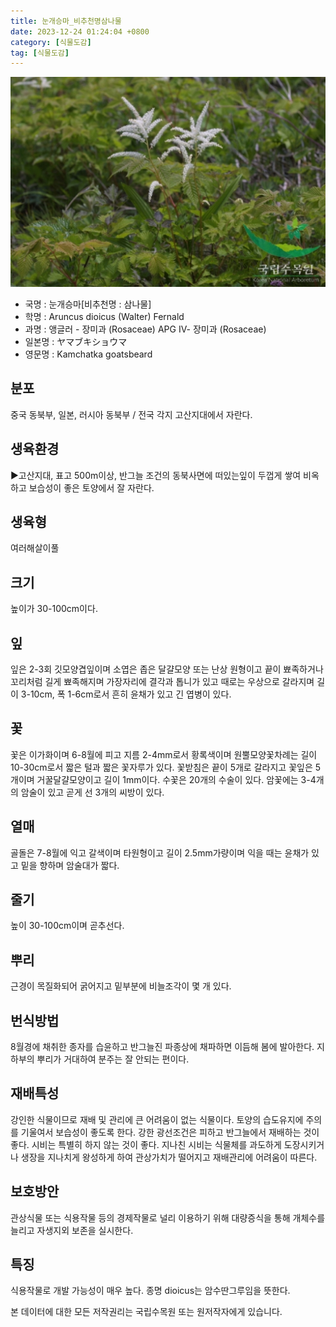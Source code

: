 ```yaml
---
title: 눈개승마_비추천명삼나물
date: 2023-12-24 01:24:04 +0800
category: [식물도감]
tag: [식물도감]
---
```




![눈개승마[비추천명 : 삼나물]](/assets/img/fileUpload/plants/basic/Rosaceae/Aruncus/13305/1_th2.JPG)
- 국명 : 눈개승마[비추천명 : 삼나물]
- 학명 : Aruncus dioicus (Walter) Fernald
- 과명 : 앵글러 - 장미과 (Rosaceae) APG Ⅳ- 장미과 (Rosaceae)
- 일본명 : ヤマブキショウマ
- 영문명 : Kamchatka goatsbeard


## 분포
중국 동북부, 일본, 러시아 동북부 / 전국 각지 고산지대에서 자란다.
## 생육환경
▶고산지대, 표고 500m이상, 반그늘 조건의 동북사면에 떠있는잎이 두껍게 쌓여 비옥하고 보습성이 좋은 토양에서 잘 자란다.
## 생육형
여러해살이풀 
## 크기
높이가 30-100cm이다.
## 잎
잎은 2-3회 깃모양겹잎이며 소엽은 좁은 달걀모양 또는 난상 원형이고 끝이 뾰족하거나 꼬리처럼 길게 뾰족해지며 가장자리에 결각과 톱니가 있고 때로는 우상으로 갈라지며 길이 3-10cm, 폭 1-6cm로서 흔히 윤채가 있고 긴 엽병이 있다.
## 꽃
꽃은 이가화이며 6-8월에 피고 지름 2-4mm로서 황록색이며 원뿔모양꽃차례는 길이 10-30cm로서 짧은 털과 짧은 꽃자루가 있다. 꽃받침은 끝이 5개로 갈라지고 꽃잎은 5개이며 거꿀달걀모양이고 길이 1mm이다. 수꽃은 20개의 수술이 있다. 암꽃에는 3-4개의 암술이 있고 곧게 선 3개의 씨방이 있다.
## 열매
골돌은 7-8월에 익고 갈색이며 타원형이고 길이 2.5mm가량이며 익을 때는 윤채가 있고 밑을 향하며 암술대가 짧다.
## 줄기
높이 30-100cm이며 곧추선다.
## 뿌리
근경이 목질화되어 굵어지고 밑부분에 비늘조각이 몇 개 있다.
## 번식방법
8월경에 채취한 종자를 습윤하고 반그늘진 파종상에 채파하면 이듬해 봄에 발아한다. 지하부의 뿌리가 거대하여 분주는 잘 안되는 편이다.
## 재배특성
강인한 식물이므로 재배 및 관리에 큰 어려움이 없는 식물이다. 토양의 습도유지에 주의를 기울여서 보습성이 좋도록 한다. 강한 광선조건은 피하고 반그늘에서 재배하는 것이 좋다. 시비는 특별히 하지 않는 것이 좋다. 지나친 시비는 식물체를 과도하게 도장시키거나 생장을 지나치게 왕성하게 하여 관상가치가 떨어지고 재배관리에 어려움이 따른다.
## 보호방안
관상식물 또는 식용작물 등의 경제작물로 널리 이용하기 위해 대량증식을 통해 개체수를 늘리고 자생지외 보존을 실시한다.
## 특징
식용작물로 개발 가능성이 매우 높다.
종명 dioicus는 암수딴그루임을 뜻한다.






본 데이터에 대한 모든 저작권리는 국립수목원 또는 원저작자에게 있습니다.
